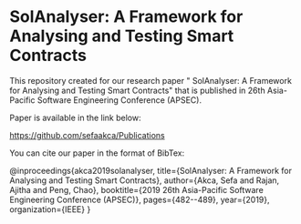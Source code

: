# SolAnalyser: A Framework for Analysing and Testing Smart Contracts


This repository created for our research paper " SolAnalyser: A Framework for Analysing and Testing Smart Contracts" that is published in 26th Asia-Pacific Software Engineering Conference (APSEC).

Paper is available in the link below: 

https://github.com/sefaakca/Publications

You can cite our paper in the format of BibTex:

@inproceedings{akca2019solanalyser, 
  title={SolAnalyser: A Framework for Analysing and Testing Smart Contracts}, 
  author={Akca, Sefa and Rajan, Ajitha and Peng, Chao}, 
  booktitle={2019 26th Asia-Pacific Software Engineering Conference (APSEC)}, 
  pages={482--489}, 
  year={2019}, 
  organization={IEEE} 
} 

